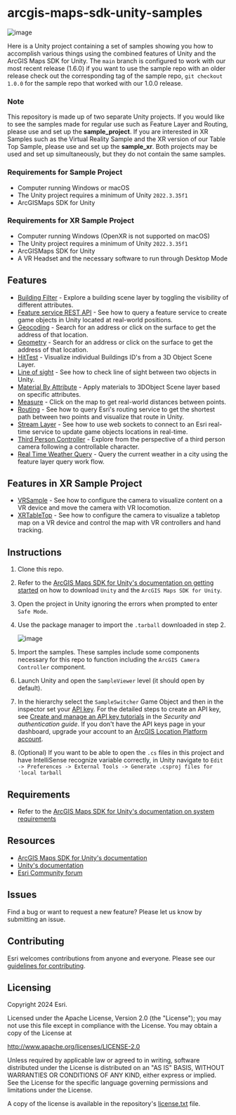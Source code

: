 # arcgis-maps-sdk-unity-samples

![image](arcgis-maps-sdk-unity-samples.png)

Here is a Unity project containing a set of samples showing you how to accomplish various things using the combined features of Unity and the ArcGIS Maps SDK for Unity. The `main` branch is configured to work with our most recent release (1.6.0) if you want to use the sample repo with an older release check out the corresponding tag of the sample repo, `git checkout 1.0.0` for the sample repo that worked with our 1.0.0 release.

### Note

This repository is made up of two separate Unity projects. If you would like to see the samples made for regular use such as Feature Layer and Routing, please use and set up the **sample_project**. If you are interested in XR Samples such as the Virtual Reality Sample and the XR version of our Table Top Sample, please use and set up the **sample_xr**. Both projects may be used and set up simultaneously, but they do not contain the same samples.

### Requirements for Sample Project

* Computer running Windows or macOS
* The Unity project requires a minimum of Unity `2022.3.35f1`
* ArcGISMaps SDK for Unity

### Requirements for XR Sample Project

* Computer running Windows (OpenXR is not supported on macOS)
* The Unity project requires a minimum of Unity `2022.3.35f1`
* ArcGISMaps SDK for Unity
* A VR Headset and the necessary software to run through Desktop Mode

## Features
* [Building Filter](https://github.com/Esri/arcgis-maps-sdk-unity-samples/tree/main/sample_project/Assets/SampleViewer/Samples/BuildingFilter) - Explore a building scene layer by toggling the visibility of different attributes.
* [Feature service REST API](https://github.com/Esri/arcgis-maps-sdk-unity-samples/tree/main/sample_project/Assets/SampleViewer/Samples/FeatureLayer) - See how to query a feature service to create game objects in Unity located at real-world positions.
* [Geocoding](https://github.com/Esri/arcgis-maps-sdk-unity-samples/tree/main/sample_project/Assets/SampleViewer/Samples/Geocoding) - Search for an address or click on the surface to get the address of that location.
* [Geometry](https://github.com/Esri/arcgis-maps-sdk-unity-samples/tree/main/sample_project/Assets/SampleViewer/Samples/Geometry) - Search for an address or click on the surface to get the address of that location.
* [HitTest](https://github.com/Esri/arcgis-maps-sdk-unity-samples/tree/main/sample_project/Assets/SampleViewer/Samples/HitTest) - Visualize individual Buildings ID's from a 3D Object Scene Layer.
* [Line of sight](https://github.com/Esri/arcgis-maps-sdk-unreal-engine-samples/tree/main/sample_project/Content/SampleViewer/Samples/LineOfSight) - See how to check line of sight between two objects in Unity.
* [Material By Attribute](https://github.com/Esri/arcgis-maps-sdk-unity-samples/tree/main/sample_project/Assets/SampleViewer/Samples/MaterialByAttribute) - Apply materials to 3DObject Scene layer based on specific attributes.
* [Measure](https://github.com/Esri/arcgis-maps-sdk-unity-samples/tree/main/sample_project/Assets/SampleViewer/Samples/Measure) - Click on the map to get real-world distances between points.
* [Routing](https://github.com/Esri/arcgis-maps-sdk-unity-samples/tree/main/sample_project/Assets/SampleViewer/Samples/Routing) - See how to query Esri's routing service to get the shortest path between two points and visualize that route in Unity.
* [Stream Layer](https://github.com/Esri/arcgis-maps-sdk-unity-samples/tree/main/sample_project/Assets/SampleViewer/Samples/StreamLayer) - See how to use web sockets to connect to an Esri real-time service to update game objects locations in real-time.
* [Third Person Controller](https://github.com/Esri/arcgis-maps-sdk-unity-samples/tree/main/sample_project/Assets/SampleViewer/Samples/ThirdPerson) - Explore from the perspective of a third person camera following a controllable character.
* [Real Time Weather Query](https://github.com/Esri/arcgis-maps-sdk-unity-samples/blob/main/sample_project/Assets/SampleViewer/Samples/WeatherQuery/readme.md) - Query the current weather in a city using the feature layer query work flow.

## Features in XR Sample Project

* [VRSample](https://github.com/Esri/arcgis-maps-sdk-unity-samples/tree/main/xr_sample_project//Assets/SampleViewer/Samples/VRSample) - See how to configure the camera to visualize content on a VR device and move the camera with VR locomotion.
* [XRTableTop](https://github.com/Esri/arcgis-maps-sdk-unity-samples/tree/main/xr_sample_project/Assets/SampleViewer/Samples/XRTableTop) - See how to configure the camera to visualize a tabletop map on a VR device and control the map with VR controllers and hand tracking.

## Instructions

1. Clone this repo.
2. Refer to the [ArcGIS Maps SDK for Unity's documentation on getting started](https://developers.arcgis.com/unity/get-started/) on how to download `Unity` and the `ArcGIS Maps SDK for Unity`.
3. Open the project in Unity ignoring the errors when prompted to enter `Safe Mode`.
4. Use the package manager to import the `.tarball` downloaded in step 2.

   ![image](package-manager.png)

5. Import the samples. These samples include some components necessary for this repo to function including the `ArcGIS Camera Controller` component.

6. Launch Unity and open the `SampleViewer` level (it should open by default).

7. In the hierarchy select the `SampleSwitcher` Game Object and then in the inspector set your [API key](https://developers.arcgis.com/documentation/security-and-authentication/api-key-authentication/). For the detailed steps to create an API key, see [Create and manage an API key tutorials](https://developers.arcgis.com/documentation/security-and-authentication/api-key-authentication/tutorials/create-an-api-key/) in the _Security and authentication guide_. If you don't have the API keys page in your dashboard, upgrade your account to an [ArcGIS Location Platform account](https://location.arcgis.com/sign-up/).

8. (Optional) If you want to be able to open the `.cs` files in this project and have IntelliSense recognize variable correctly, in Unity navigate to `Edit -> Preferences -> External Tools -> Generate .csproj files for 'local tarball`

## Requirements

* Refer to the [ArcGIS Maps SDK for Unity's documentation on system requirements](https://developers.arcgis.com/unity/system-requirements/)

## Resources

* [ArcGIS Maps SDK for Unity's documentation](https://developers.arcgis.com/unity/)
* [Unity's documentation](https://docs.unity.com/)
* [Esri Community forum](https://community.esri.com/t5/arcgis-maps-sdks-for-unity-questions/bd-p/arcgis-maps-sdks-unity-questions)

## Issues

Find a bug or want to request a new feature?  Please let us know by submitting an issue.

## Contributing

Esri welcomes contributions from anyone and everyone. Please see our [guidelines for contributing](https://github.com/esri/contributing).

## Licensing

Copyright 2024 Esri.

Licensed under the Apache License, Version 2.0 (the "License");
you may not use this file except in compliance with the License.
You may obtain a copy of the License at

   http://www.apache.org/licenses/LICENSE-2.0

Unless required by applicable law or agreed to in writing, software
distributed under the License is distributed on an "AS IS" BASIS,
WITHOUT WARRANTIES OR CONDITIONS OF ANY KIND, either express or implied.
See the License for the specific language governing permissions and
limitations under the License.

A copy of the license is available in the repository's [license.txt]( https://raw.github.com/Esri/arcgis-maps-sdk-unity-samples/master/license.txt) file.
